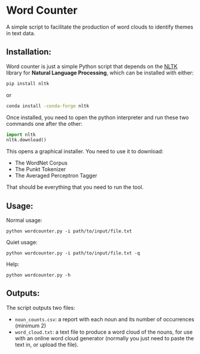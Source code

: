 # Word Counter

A simple script to facilitate the production of word clouds to identify themes in text data.

## Installation:
Word counter is just a simple Python script that depends on the [NLTK](http://www.nltk.org/) library for **Natural Language Processing**, which can be installed with either:

```bash
pip install nltk
```

or

```bash
conda install -conda-forge nltk
```

Once installed, you need to open the python interpreter and run these two commands one after the other:

```python
import nltk
nltk.download()
```

This opens a graphical installer. You need to use it to download:

* The WordNet Corpus
* The Punkt Tokenizer
* The Averaged Perceptron Tagger

That should be everything that you need to run the tool.

## Usage:

Normal usage:

```
python wordcounter.py -i path/to/input/file.txt
```

Quiet usage:

```
python wordcounter.py -i path/to/input/file.txt -q
```

Help:

```
python wordcounter.py -h
```

## Outputs:

The script outputs two files:

* `noun_counts.csv`: a report with each noun and its number of occurrences (minimum 2)
* `word_cloud.txt`: a text file to produce a word cloud of the nouns, for use with an online word cloud generator (normally you just need to paste the text in, or upload the file).





